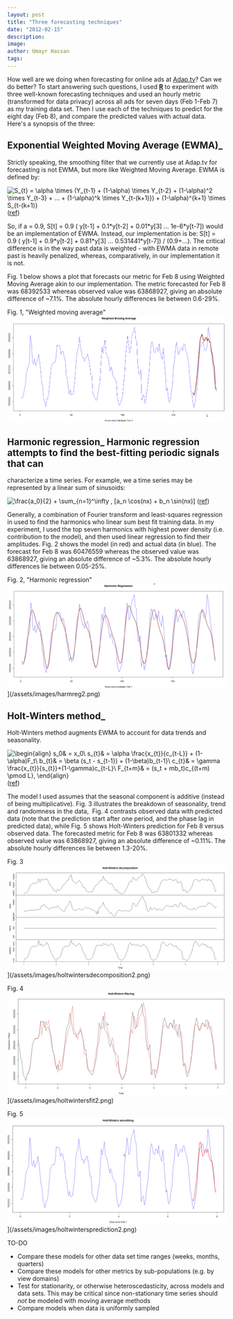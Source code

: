 ```yaml
---
layout: post
title: "Three forecasting techniques"
date: "2012-02-15"
description:
image: 
author: Umayr Hassan
tags:
---
```


How well are we doing when forecasting for online ads at [Adap.tv](http://adap.tv/ "Adap.tv")? Can we do better? 
To start answering such questions, I used [**R**](http://cran.r-project.org/) to experiment with three well-known 
forecasting techniques and used an hourly metric (transformed for data privacy) across all ads for seven days 
(Feb 1-Feb 7) as my training data set. Then I use each of the techniques to predict for the eight day (Feb 8), and 
compare the predicted values with actual data. Here's a synopsis of the three:

## Exponential Weighted Moving Average (EWMA)_
Strictly speaking, the smoothing filter that we currently use at Adap.tv for forecasting is not EWMA, but more 
like Weighted Moving Average. EWMA is defined by:

![S_{t} = \alpha \times (Y_{t-1} + (1-\alpha) \times Y_{t-2} + (1-\alpha)^2 \times Y_{t-3} + ... + (1-\alpha)^k \times Y_{t-(k+1)}) + (1-\alpha)^{k+1} \times S_{t-(k+1)}](http://upload.wikimedia.org/wikipedia/en/math/a/3/a/a3a63410a8db7ce3ffae2a78d9ff74c9.png) ([ref](http://en.wikipedia.org/wiki/Moving_average))

So, if a = 0.9, S[t] = 0.9 ( y[t-1] + 0.1\*y[t-2] + 0.01\*y[3] ... 1e-6\*y[t-7]) would be an implementation of 
EWMA. Instead, our implementation is be: 
S[t] = 0.9 ( y[t-1] + 0.9\*y[t-2] + 0.81\*y[3] ... 0.531441\*y[t-7]) / (0.9+...). 
The critical difference is in the way past data is weighted - with EWMA data in remote past is heavily penalized, whereas, 
comparatively, in our implementation it is not.

Fig. 1 below shows a plot that forecasts our metric for Feb 8 using Weighted Moving Average akin to our implementation. 
The metric forecasted for Feb 8 was 68392533 whereas observed value was 63868927, giving an absolute difference of ~7.1%. 
The absolute hourly differences lie between 0.6-29%.

Fig. 1, "Weighted moving average"
![](/assets/images/wma2.png) 

## Harmonic regression_ Harmonic regression attempts to find the best-fitting periodic signals that can 
characterize a time series. For example, we a time series may be represented by a linear sum of sinusoids:

![\frac{a_0}{2} + \sum_{n=1}^\infty \, [a_n \cos(nx) + b_n \sin(nx)]](http://upload.wikimedia.org/wikipedia/en/math/2/7/3/27359a25f09cb3722c2300b6daa9890e.png) ([ref](http://en.wikipedia.org/wiki/Fourier_series))

Generally, a combination of Fourier transform and least-squares regression in used to find the harmonics who 
linear sum best fit training data. In my experiment, I used the top seven harmonics with highest power density 
(i.e. contribution to the model), and then used linear regression to find their amplitudes. Fig. 2 shows the 
model (in red) and actual data (in blue). The forecast for Feb 8 was 60476559 whereas the observed value was 
63868927, giving an absolute difference of ~5.3%. The absolute hourly differences lie between 0.05-25%.

Fig. 2, "Harmonic regression"
![](/assets/images/harmreg2.png )](/assets/images/harmreg2.png)

## Holt-Winters method_

Holt-Winters method augments EWMA to account for data trends and seasonality.

![\begin{align}<br /><br /><br /><br /><br />
s_0& = x_0\\<br /><br /><br /><br /><br />
s_{t}& = \alpha \frac{x_{t}}{c_{t-L}} + (1-\alpha)F_t\\<br /><br /><br /><br /><br />
b_{t}& = \beta (s_t - s_{t-1}) + (1-\beta)b_{t-1}\\<br /><br /><br /><br /><br />
c_{t}& = \gamma \frac{x_{t}}{s_{t}}+(1-\gamma)c_{t-L}\\<br /><br /><br /><br /><br />
F_{t+m}& = (s_t + mb_t)c_{(t+m) \pmod L},<br /><br /><br /><br /><br />
\end{align}](http://upload.wikimedia.org/wikipedia/en/math/f/9/5/f95f5a3f2a31fc46fbf0f719629ffc0c.png)([ref](http://en.wikipedia.org/wiki/Exponential_smoothing))

The model I used assumes that the seasonal component is additive (instead of being multiplicative). Fig. 3 illustrates 
the breakdown of seasonality, trend and randomness in the data,  Fig. 4 contrasts observed data with predicted data 
(note that the prediction start after one period, and the phase lag in predicted data), while Fig. 5 shows Holt-Winters 
prediction for Feb 8 versus observed data. The forecasted metric for Feb 8 was 63801332 whereas observed value was 63868927, 
giving an absolute difference of ~0.11%. The absolute hourly differences lie between 1.3-20%.

Fig. 3
![](/assets/images/holtwintersdecomposition2.png "Holt-Winters decomposition")](/assets/images/holtwintersdecomposition2.png) 

Fig. 4
![](/assets/images/holtwintersfit2.png "Holt-Winters observed/forecasted")](/assets/images/holtwintersfit2.png)

Fig. 5
![](/assets/images/holtwintersprediction2.png "Prediction using Holt-Winters")](/assets/images/holtwintersprediction2.png)

TO-DO

- Compare these models for other data set time ranges (weeks, months, quarters)
- Compare these models for other metrics by sub-populations (e.g. by view domains)
- Test for stationarity, or otherwise heteroscedasticity, across models and data sets. 
This may be critical since non-stationary time series should _not_ be modeled with moving average methods
- Compare models when data is uniformly sampled
